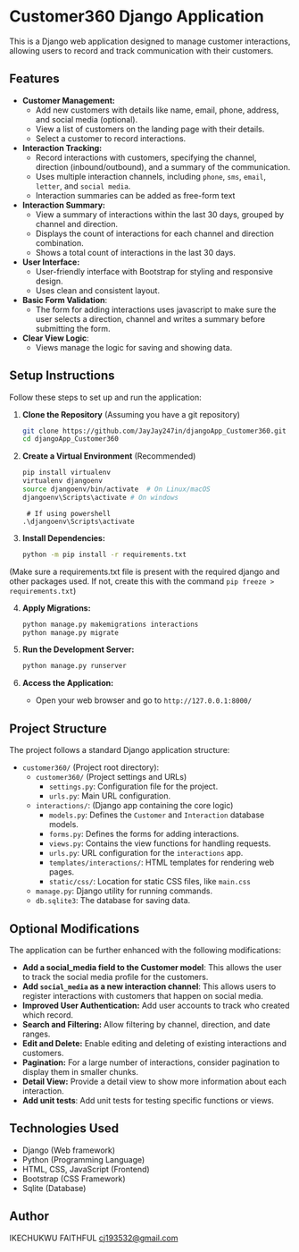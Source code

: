 # Customer360 Django Application

This is a Django web application designed to manage customer interactions, allowing users to record and track communication with their customers.

## Features

*   **Customer Management:**
    *   Add new customers with details like name, email, phone, address, and social media (optional).
    *   View a list of customers on the landing page with their details.
    *   Select a customer to record interactions.
*   **Interaction Tracking:**
    *   Record interactions with customers, specifying the channel, direction (inbound/outbound), and a summary of the communication.
    *   Uses multiple interaction channels, including `phone`, `sms`, `email`, `letter`, and `social media`.
    *  Interaction summaries can be added as free-form text
*   **Interaction Summary:**
    *   View a summary of interactions within the last 30 days, grouped by channel and direction.
    *   Displays the count of interactions for each channel and direction combination.
    * Shows a total count of interactions in the last 30 days.
*   **User Interface:**
    *   User-friendly interface with Bootstrap for styling and responsive design.
    *   Uses clean and consistent layout.
* **Basic Form Validation**:
    *  The form for adding interactions uses javascript to make sure the user selects a direction, channel and writes a summary before submitting the form.
*  **Clear View Logic**:
    *  Views manage the logic for saving and showing data.

## Setup Instructions

Follow these steps to set up and run the application:

1.  **Clone the Repository** (Assuming you have a git repository)

    ```bash
    git clone https://github.com/JayJay247in/djangoApp_Customer360.git
    cd djangoApp_Customer360
    ```

2.  **Create a Virtual Environment** (Recommended)
    ```bash
    pip install virtualenv
    virtualenv djangoenv
    source djangoenv/bin/activate  # On Linux/macOS
    djangoenv\Scripts\activate # On windows
    ```
    ```
     # If using powershell
    .\djangoenv\Scripts\activate
    ```

3.  **Install Dependencies:**

    ```bash
    python -m pip install -r requirements.txt
    ```
   (Make sure a requirements.txt file is present with the required django and other packages used. If not, create this with the command `pip freeze > requirements.txt`)

4.  **Apply Migrations:**

    ```bash
    python manage.py makemigrations interactions
    python manage.py migrate
    ```

5.  **Run the Development Server:**

    ```bash
    python manage.py runserver
    ```

6.  **Access the Application:**
    *   Open your web browser and go to `http://127.0.0.1:8000/`

## Project Structure

The project follows a standard Django application structure:

*   `customer360/` (Project root directory):
    *   `customer360/` (Project settings and URLs)
        *   `settings.py`: Configuration file for the project.
        *   `urls.py`:  Main URL configuration.
    *   `interactions/`: (Django app containing the core logic)
        *  `models.py`: Defines the `Customer` and `Interaction` database models.
        *  `forms.py`: Defines the forms for adding interactions.
        *   `views.py`: Contains the view functions for handling requests.
        *   `urls.py`: URL configuration for the `interactions` app.
        *   `templates/interactions/`: HTML templates for rendering web pages.
        *   `static/css/`: Location for static CSS files, like `main.css`
    *  `manage.py`: Django utility for running commands.
    * `db.sqlite3`: The database for saving data.

## Optional Modifications

The application can be further enhanced with the following modifications:

*   **Add a social_media field to the Customer model**: This allows the user to track the social media profile for the customers.
*   **Add `social_media` as a new interaction channel**: This allows users to register interactions with customers that happen on social media.
*   **Improved User Authentication:** Add user accounts to track who created which record.
*   **Search and Filtering:** Allow filtering by channel, direction, and date ranges.
*   **Edit and Delete:** Enable editing and deleting of existing interactions and customers.
*   **Pagination:** For a large number of interactions, consider pagination to display them in smaller chunks.
*   **Detail View:** Provide a detail view to show more information about each interaction.
*   **Add unit tests**: Add unit tests for testing specific functions or views.

## Technologies Used

*   Django (Web framework)
*   Python (Programming Language)
*   HTML, CSS, JavaScript (Frontend)
*  Bootstrap (CSS Framework)
*  Sqlite (Database)
## Author

IKECHUKWU FAITHFUL
cj193532@gmail.com
